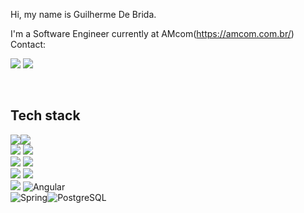 Hi, my name is Guilherme De Brida.

I'm a Software Engineer currently at AMcom(https://amcom.com.br/)
Contact:

  <a href="https://www.linkedin.com/in/guilherme-de-brida/" target="_blank"><img src="https://img.shields.io/badge/-LinkedIn-%230077B5?style=for-the-badge&logo=linkedin&logoColor=white" target="_blank"></a> 
 <a href = "mailto:guilhermedbdb@gmail.com"><img src="https://img.shields.io/badge/-Gmail-%23333?style=for-the-badge&logo=gmail&logoColor=white" target="_blank"></a>
<div style="display: inline_block"><br>
  
## Tech stack
 <img src="https://img.shields.io/badge/JAVA-blue?style=for-the-badge&logo=java&logoColor=black"><img src="https://img.shields.io/badge/Node.js-43853D?style=for-the-badge&logo=node.js&logoColor=white">  <br>
 <img src="https://img.shields.io/badge/TypeScript-007ACC?style=for-the-badge&logo=typescript&logoColor=white"> <img src="https://img.shields.io/badge/CSharp-E34F26?style=for-the-badge&logo=csharp&logoColor=white">  <br>
 <img src="https://img.shields.io/badge/CSS3-1572B6?style=for-the-badge&logo=css3&logoColor=white"> <img src="https://img.shields.io/badge/Android-1572B6?style=for-the-badge&logo=android&logoColor=green">  <br>
 <img src="https://img.shields.io/badge/mysql-blue?style=for-the-badge&logo=mysql&logoColor=white">    <img src="https://img.shields.io/badge/postgresql-008B8B?style=for-the-badge&logo=postgresql&logoColor=white"><br>
 <img src="https://img.shields.io/badge/CSharp-blue?style=for-the-badge&logo=csharp&logoColor=White">  ![Angular](https://img.shields.io/badge/Angular-DD0031?style=for-the-badge&logo=angular&logoColor=white)<br>
![Spring](https://img.shields.io/badge/spring-%236DB33F.svg?style=for-the-badge&logo=spring&logoColor=white)![PostgreSQL](https://img.shields.io/badge/PostgreSQL-000?style=for-the-badge&logo=postgresql)



